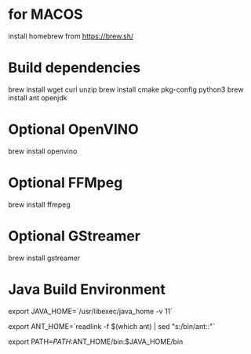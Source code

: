 # for MACOS

install homebrew from https://brew.sh/

# Build dependencies 
brew install wget curl unzip
brew install cmake pkg-config python3
brew install ant openjdk

# Optional OpenVINO
brew install openvino

# Optional FFMpeg 
brew install ffmpeg

# Optional GStreamer
brew install gstreamer

# Java Build Environment
export JAVA_HOME=\`/usr/libexec/java_home -v 11\` 

export ANT_HOME=\`readlink -f $(which ant) | sed "s:/bin/ant::"\` 

export PATH=$PATH:$ANT_HOME/bin:$JAVA_HOME/bin 